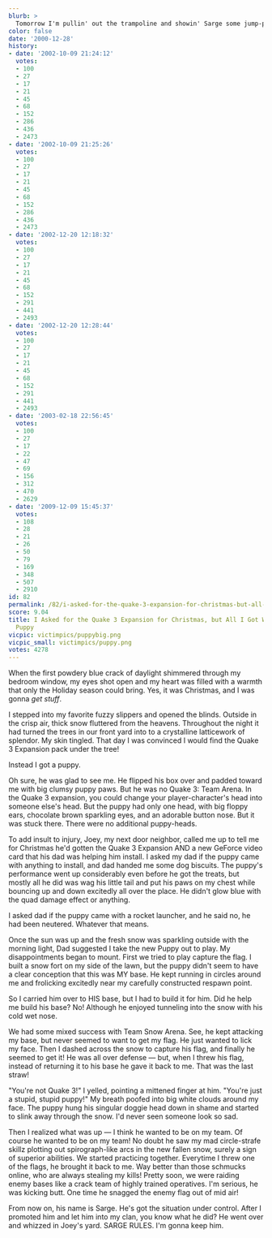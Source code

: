 ```yaml
---
blurb: >
  Tomorrow I'm pullin' out the trampoline and showin' Sarge some jump-pad skillz.
color: false
date: '2000-12-28'
history:
- date: '2002-10-09 21:24:12'
  votes:
  - 100
  - 27
  - 17
  - 21
  - 45
  - 68
  - 152
  - 286
  - 436
  - 2473
- date: '2002-10-09 21:25:26'
  votes:
  - 100
  - 27
  - 17
  - 21
  - 45
  - 68
  - 152
  - 286
  - 436
  - 2473
- date: '2002-12-20 12:18:32'
  votes:
  - 100
  - 27
  - 17
  - 21
  - 45
  - 68
  - 152
  - 291
  - 441
  - 2493
- date: '2002-12-20 12:28:44'
  votes:
  - 100
  - 27
  - 17
  - 21
  - 45
  - 68
  - 152
  - 291
  - 441
  - 2493
- date: '2003-02-18 22:56:45'
  votes:
  - 100
  - 27
  - 17
  - 22
  - 47
  - 69
  - 156
  - 312
  - 470
  - 2629
- date: '2009-12-09 15:45:37'
  votes:
  - 108
  - 28
  - 21
  - 26
  - 50
  - 79
  - 169
  - 348
  - 507
  - 2910
id: 82
permalink: /82/i-asked-for-the-quake-3-expansion-for-christmas-but-all-i-got-was-a-stupid-puppy/
score: 9.04
title: I Asked for the Quake 3 Expansion for Christmas, but All I Got Was a Stupid
  Puppy
vicpic: victimpics/puppybig.png
vicpic_small: victimpics/puppy.png
votes: 4278
---
```


When the first powdery blue crack of daylight shimmered through my
bedroom window, my eyes shot open and my heart was filled with a warmth
that only the Holiday season could bring. Yes, it was Christmas, and I
was gonna *get stuff*.

I stepped into my favorite fuzzy slippers and opened the blinds. Outside
in the crisp air, thick snow fluttered from the heavens. Throughout the
night it had turned the trees in our front yard into to a crystalline
latticework of splendor. My skin tingled. That day I was convinced I
would find the Quake 3 Expansion pack under the tree!

Instead I got a puppy.

Oh sure, he was glad to see me. He flipped his box over and padded
toward me with big clumsy puppy paws. But he was no Quake 3: Team Arena.
In the Quake 3 expansion, you could change your player-character's head
into someone else's head. But the puppy had only one head, with big
floppy ears, chocolate brown sparkling eyes, and an adorable button
nose. But it was stuck there. There were no additional puppy-heads.

To add insult to injury, Joey, my next door neighbor, called me up to
tell me for Christmas he'd gotten the Quake 3 Expansion AND a new
GeForce video card that his dad was helping him install. I asked my dad
if the puppy came with anything to install, and dad handed me some dog
biscuits. The puppy's performance went up considerably even before he
got the treats, but mostly all he did was wag his little tail and put
his paws on my chest while bouncing up and down excitedly all over the
place. He didn't glow blue with the quad damage effect or anything.

I asked dad if the puppy came with a rocket launcher, and he said no, he
had been neutered. Whatever that means.

Once the sun was up and the fresh snow was sparkling outside with the
morning light, Dad suggested I take the new Puppy out to play. My
disappointments began to mount. First we tried to play capture the flag.
I built a snow fort on my side of the lawn, but the puppy didn't seem to
have a clear conception that this was MY base. He kept running in
circles around me and frolicking excitedly near my carefully constructed
respawn point.

So I carried him over to HIS base, but I had to build it for him. Did he
help me build his base? No! Although he enjoyed tunneling into the snow
with his cold wet nose.

We had some mixed success with Team Snow Arena. See, he kept attacking
my base, but never seemed to want to get my flag. He just wanted to lick
my face. Then I dashed across the snow to capture his flag, and finally
he seemed to get it! He was all over defense — but, when I threw his
flag, instead of returning it to his base he gave it back to me. That
was the last straw!

"You're not Quake 3!" I yelled, pointing a mittened finger at him.
"You're just a stupid, stupid puppy!" My breath poofed into big white
clouds around my face. The puppy hung his singular doggie head down in
shame and started to slink away through the snow. I'd never seen someone
look so sad.

Then I realized what was up — I think he wanted to be on my team. Of
course he wanted to be on my team! No doubt he saw my mad circle-strafe
skillz plotting out spirograph-like arcs in the new fallen snow, surely
a sign of superior abilities. We started practicing together. Everytime
I threw one of the flags, he brought it back to me. Way better than
those schmucks online, who are always stealing my kills! Pretty soon, we
were raiding enemy bases like a crack team of highly trained operatives.
I'm serious, he was kicking butt. One time he snagged the enemy flag out
of mid air!

From now on, his name is Sarge. He's got the situation under control.
After I promoted him and let him into my clan, you know what he did? He
went over and whizzed in Joey's yard. SARGE RULES. I'm gonna keep him.